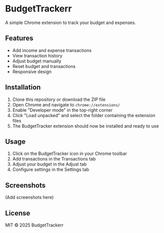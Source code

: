 # BudgetTrackerr

A simple Chrome extension to track your budget and expenses.

## Features

- Add income and expense transactions
- View transaction history
- Adjust budget manually
- Reset budget and transactions
- Responsive design

## Installation

1. Clone this repository or download the ZIP file
2. Open Chrome and navigate to `chrome://extensions/`
3. Enable "Developer mode" in the top-right corner
4. Click "Load unpacked" and select the folder containing the extension files
5. The BudgetTracker extension should now be installed and ready to use

## Usage

1. Click on the BudgetTracker icon in your Chrome toolbar
2. Add transactions in the Transactions tab
3. Adjust your budget in the Adjust tab
4. Configure settings in the Settings tab

## Screenshots

(Add screenshots here)

## License

MIT © 2025 BudgetTrackerr
